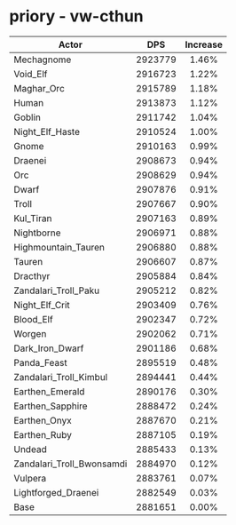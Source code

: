 # priory - vw-cthun
| Actor | DPS | Increase |
|---|:---:|:---:|
|Mechagnome|2923779|1.46%|
|Void_Elf|2916723|1.22%|
|Maghar_Orc|2915789|1.18%|
|Human|2913873|1.12%|
|Goblin|2911742|1.04%|
|Night_Elf_Haste|2910524|1.00%|
|Gnome|2910163|0.99%|
|Draenei|2908673|0.94%|
|Orc|2908629|0.94%|
|Dwarf|2907876|0.91%|
|Troll|2907667|0.90%|
|Kul_Tiran|2907163|0.89%|
|Nightborne|2906971|0.88%|
|Highmountain_Tauren|2906880|0.88%|
|Tauren|2906607|0.87%|
|Dracthyr|2905884|0.84%|
|Zandalari_Troll_Paku|2905212|0.82%|
|Night_Elf_Crit|2903409|0.76%|
|Blood_Elf|2902347|0.72%|
|Worgen|2902062|0.71%|
|Dark_Iron_Dwarf|2901186|0.68%|
|Panda_Feast|2895519|0.48%|
|Zandalari_Troll_Kimbul|2894441|0.44%|
|Earthen_Emerald|2890176|0.30%|
|Earthen_Sapphire|2888472|0.24%|
|Earthen_Onyx|2887670|0.21%|
|Earthen_Ruby|2887105|0.19%|
|Undead|2885433|0.13%|
|Zandalari_Troll_Bwonsamdi|2884970|0.12%|
|Vulpera|2883761|0.07%|
|Lightforged_Draenei|2882549|0.03%|
|Base|2881651|0.00%|
